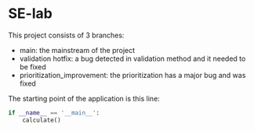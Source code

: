 # SE-lab

This project consists of 3 branches:
- main: the mainstream of the project
- validation hotfix: a bug detected in validation method and it needed to be fixed
- prioritization_improvement: the prioritization has a major bug and was fixed

The starting point of the application is this line:

```python
if __name__ == '__main__':
    calculate()
```
